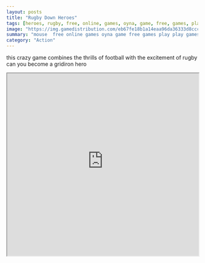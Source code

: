 ```yaml
---
layout: posts
title: "Rugby Down Heroes"
tags: [heroes, rugby, free, online, games, oyna, game, free, games, play, play, games]
image: "https://img.gamedistribution.com/eb67fe18b1a14eaa96da36333d8ccc20.jpg"
summary: "mouse  free online games oyna game free games play play games"
category: "Action"
---
```


this crazy game combines the thrills of football with the excitement of rugby can you become a gridiron hero

<iframe width="100%" height="480px;" src="https://html5.gamedistribution.com/eb67fe18b1a14eaa96da36333d8ccc20/"></iframe>